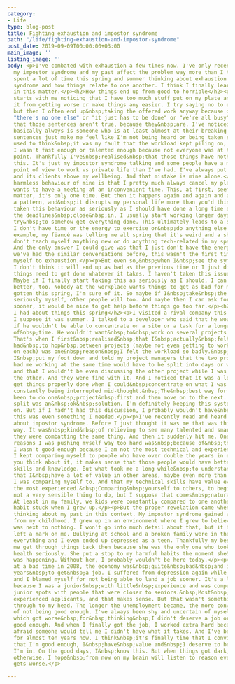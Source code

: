 ```yaml
---
category:
- Life
type: blog-post
title: Fighting exhaustion and impostor syndrome
path: "/life/fighting-exhaustion-and-impostor-syndrome"
post_date: 2019-09-09T00:00:00+03:00
main_image: ''
listing_image: ''
body: <p>I've combated with exhaustion a few times now. I've only recently&nbsp;realised&nbsp;that
  my impostor syndrome and my past affect the problem way more than I thought.</p><p>I've
  spent a lot of time this spring and summer thinking about exhaustion and impostor
  syndrome and how things relate to one another. I think I finally learned my lesson
  in this matter.</p><h2>How things end up from good to horrible</h2><p>It usually
  starts with me noticing that I have too much stuff put on my plate and I can't stop
  it from getting worse or make things any easier. I try saying no to extra work,
  but then I often end up&nbsp;taking the offered work anyway because of reasons like
  "there's no one else" or "it just has to be done" or "we're all busy". I'm not saying
  that those sentences aren't true, because they&nbsp;are. I've noticed that there
  basically always is someone who is at least almost at their breaking point. Those
  sentences just make me feel like I'm not being heard or being taken seriously. I
  used to think&nbsp;it was my fault that the workload kept piling on, that maybe
  I wasn't fast enough or talented enough because not everyone was at their breaking
  point. Thankfully I've&nbsp;realised&nbsp;that those things have nothing to do with
  this. It's just my impostor syndrome talking and some people have a more healthy
  point of view to work vs private life than I've had. I've always put the company
  and its clients above my wellbeing. And that mistake is mine alone.</p><p>One seemingly
  harmless behaviour of mine is that I pretty much always cancel my plans if someone
  wants to have a meeting at an inconvenient time. This, at first, seems like it doesn't
  matter, it's only one time. But then it happens again and again and again. It becomes
  a pattern, and&nbsp;it disrupts my personal life more than you'd think. I haven't
  taken this behaviour as seriously as I should have done a long time ago.</p><p>When
  the deadlines&nbsp;close&nbsp;in, I usually start working longer days automatically&nbsp;to
  try&nbsp;to somehow get everything done. This ultimately leads to a situation where
  I don't have time or the energy to exercise or&nbsp;do anything else either. For
  example, my fiancé was telling me all spring that it's weird and a shame that I
  don't teach myself anything new or do anything tech-related in my spare time anymore.
  And the only answer I could give was that I just don't have the energy for it. And
  we've had the similar conversations before, this wasn't the first time I've driven
  myself to exhaustion.</p><p>But even so,&nbsp;when I&nbsp;see the symptoms happening,
  I don't think it will end up as bad as the previous time or I just dismiss it because
  things need to get done whatever it takes. I haven't taken this issue seriously&nbsp;enough.
  Maybe if I finally start taking this as seriously as I should, I can affect my workload
  better, too. Nobody at the workplace wants things to get as bad for me as they've
  gotten this spring, I'm sure of it. So maybe if I&nbsp;take&nbsp;the first symptoms
  seriously myself, other people will too. And maybe then I can ask for help a little
  sooner, it would be nice to get help before things go too far.</p><h2>The revelation
  I had about things this spring</h2><p>I visited a rival company this spring, or
  I suppose it was summer. I talked to a developer who said that he would feel sad
  if he wouldn't be able to concentrate on a site or a task for a longer&nbsp;period
  of&nbsp;time. He wouldn't want&nbsp;to&nbsp;work on several projects in one day.
  That's when I first&nbsp;realised&nbsp;that I&nbsp;actually&nbsp;felt the same way.&nbsp;That&nbsp;I
  had&nbsp;to hop&nbsp;between projects (maybe not even getting to work two hours
  on each) was one&nbsp;reason&nbsp;I felt the workload so badly.&nbsp;At that time
  I&nbsp;put my foot down and told my project managers that the two projects they
  had me working at the same time would have to be split into days or weeks for each
  and that I wouldn't be even discussing the other project while I was working on
  the other. And they were fine with it. And I noticed that it was a lot easier to
  get things properly done when I could&nbsp;concentrate on what I was doing and not
  constantly being interrupted mid-thought.&nbsp;The&nbsp;best way for me would have
  been to do one&nbsp;project&nbsp;first and then move on to the next. But this weekly
  split was an&nbsp;ok&nbsp;solution. I'm definitely keeping this system up from now
  on. But if I hadn't had this discussion, I probably wouldn't have&nbsp;realised&nbsp;that
  this was even something I needed.</p><p>I've recently read and heard more and more
  about impostor syndrome. Before I just thought it was me that was thinking&nbsp;this
  way. It was&nbsp;kind&nbsp;of relieving to see many talented and smart people saying
  they were combatting the same thing. And then it suddenly hit me. One of the biggest
  reasons I was pushing myself way too hard was&nbsp;because of&nbsp;thinking&nbsp;otherwise,
  I wasn't good enough because I am not the most technical and experienced developer.
  I kept comparing myself to people who have over double the years in expertise. When
  you think about it, it makes sense that those people would have better technical
  skills and knowledge. But what took me a long while&nbsp;to understand&nbsp;was
  that I&nbsp;have a lot of value in other areas, maybe even more than the people
  I was comparing myself to. And that my technical skills have value even if I'm not
  the most experienced.&nbsp;Comparing&nbsp;yourself to others, to begin with, is
  not a very sensible thing to do, but I suppose that comes&nbsp;naturally to us.
  At least in my family, we kids were constantly compared to one another, and&nbsp;the
  habit stuck when I grew up.</p><p>But the proper revelation came when I started
  thinking about my past in this context. My impostor syndrome gained a ton of momentum
  from my childhood. I grew up in an environment where I grew to believe my value
  was next to nothing. I won't go into much detail about that, but it has definitely
  left a mark on me. Bullying at school and a broken family were in the centre of
  everything and I even ended up depressed as a teen. Thankfully my best friend helped
  me get through things back then because she was the only one who took my mental
  health seriously. She put a stop to my harmful habits the moment she&nbsp;realised&nbsp;what
  was happening. Without her, I probably wouldn't be here today.</p><p>I also graduated
  at a bad time in 2008, the economy was&nbsp;quite&nbsp;bad&nbsp;and it took me two
  years&nbsp;to get&nbsp;a job. I suffered from depression again while unemployed,
  and I blamed myself for not being able to land a job sooner. It's a little silly
  because I was a junior&nbsp;with little&nbsp;experience and was competing for the
  junior spots with people that were closer to seniors.&nbsp;Most&nbsp;places&nbsp;hired&nbsp;more
  experienced applicants, and that makes sense. But that wasn't something I&nbsp;could&nbsp;get
  through to my head. The longer the unemployment became, the more convinced I became
  of not being good enough. I've always been shy and uncertain of myself, both of
  which got worse&nbsp;for&nbsp;thinking&nbsp;I didn't deserve a job or&nbsp;not being
  good enough. And when I finally got the job, I worked extra hard because I was constantly
  afraid someone would tell me I didn't have what it takes. And I've been doing that
  for almost ten years now. I think&nbsp;it's finally time that I convince myself
  that I'm good enough, I&nbsp;have&nbsp;value and&nbsp;I deserve to be in the position
  I'm in. On the good days, I&nbsp;know this. But when things got dark, my brain&nbsp;convinced&nbsp;me
  otherwise. I hope&nbsp;from now on my brain will listen to reason even if the situation
  gets worse.</p>

---
```

